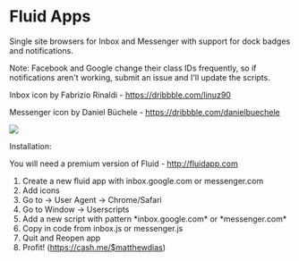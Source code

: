 # Fluid Apps
Single site browsers for Inbox and Messenger with support for dock badges and notifications.

Note: Facebook and Google change their class IDs frequently, so if notifications aren't working, submit an issue and I'll update the scripts.

Inbox icon by Fabrizio Rinaldi - https://dribbble.com/linuz90

Messenger icon by Daniel Büchele - https://dribbble.com/danielbuechele

![](https://dl.dropbox.com/s/h3bba2zh571xoxk/Screenshot%202015-04-04%2003.29.33.png)

Installation:

You will need a premium version of Fluid - http://fluidapp.com

1. Create a new fluid app with inbox.google.com or messenger.com
2. Add icons
3. Go to <App Name> -> User Agent -> Chrome/Safari
4. Go to Window -> Userscripts
5. Add a new script with pattern \*inbox.google.com\* or \*messenger.com\*
6. Copy in code from inbox.js or messenger.js
7. Quit and Reopen app
8. Profit! (https://cash.me/$matthewdias)
